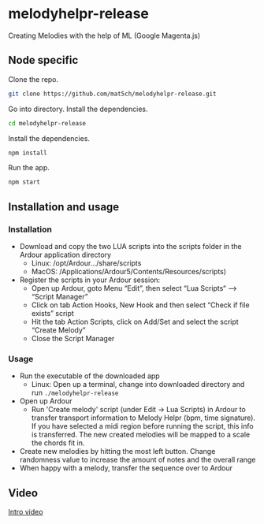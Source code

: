 # melodyhelpr-release
Creating Melodies with the help of ML (Google Magenta.js)

## Node specific

Clone the repo.
```bash
git clone https://github.com/mat5ch/melodyhelpr-release.git
```

Go into directory.
Install the dependencies.
```bash
cd melodyhelpr-release
```

Install the dependencies.
```bash
npm install
```

Run the app.
```bash
npm start
```

## Installation and usage
### Installation
- Download and copy the two LUA scripts into the scripts folder in the Ardour application directory
  - Linux: /opt/Ardour.../share/scripts
  - MacOS: /Applications/Ardour5/Contents/Resources/scripts)
- Register the scripts in your Ardour session:
  - Open up Ardour, goto Menu “Edit”, then select “Lua Scripts“ —> “Script Manager”    
  - Click on tab Action Hooks, New Hook and then select “Check if file exists” script
  - Hit the tab Action Scripts, click on Add/Set and select the script “Create Melody”
  - Close the Script Manager
### Usage
- Run the executable of the downloaded app
  - Linux: Open up a terminal, change into downloaded directory and run `./melodyhelpr-release`
- Open up Ardour 
  - Run 'Create melody' script (under Edit -> Lua Scripts) in Ardour to transfer transport information to Melody Helpr (bpm, time signature). If you have selected a midi region before running the script, this info is transferred. The new created melodies will be mapped to a scale the chords fit in.
- Create new melodies by hitting the most left button. Change randomness value to increase the amount of notes and the overall range
- When happy with a melody, transfer the sequence over to Ardour

## Video

[Intro video](https://youtu.be/IH_A7zxy1Yk)
